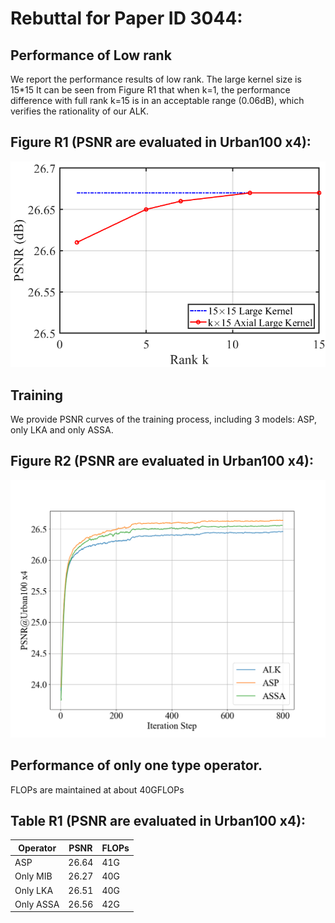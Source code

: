 # Rebuttal for Paper ID 3044:

## Performance of Low rank
We report the performance results of low rank.
The large kernel size is 15*15
It can be seen from Figure R1 that when k=1, the performance difference with full rank k=15 is in an acceptable range (0.06dB), which verifies the rationality of our ALK.

## Figure R1 (PSNR are evaluated in Urban100 x4):
<img src="./imgs/low_rank.png"/>

## Training
We provide PSNR curves of the training process, including 3 models: ASP, only LKA and only ASSA.

## Figure R2 (PSNR are evaluated in Urban100 x4):
<img src="./imgs/train.png"/>

## Performance of only one type operator.
FLOPs are maintained at about 40GFLOPs
## Table R1 (PSNR are evaluated in Urban100 x4):

| Operator  | PSNR  | FLOPs |
|-----------|-------|-------|
| ASP       | 26.64 | 41G   |
| Only MIB  | 26.27 | 40G   |
| Only LKA  | 26.51 | 40G   |
| Only ASSA | 26.56 | 42G   |

